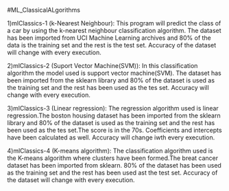 #ML_ClassicalALgorithms

1)mlClassics-1 (k-Nearest Neighbour):
This program will predict the class of a car by using the k-nearest neighbour classification algorithm. The dataset has been imported from UCI Machine Learning archives and 80% of the data is the training set and the rest is the test set. Accuracy of the dataset will change with every execution.

2)mlClassics-2 (Suport Vector Machine(SVM)):
In this classification algorithm the model used is support vector machine(SVM). The dataset has been imported from the sklearn library and 80% of the dataset is used as the training set and the rest has been used as the tes set. Accuracy will change with every execution.

3)mlClassics-3 (Linear regression):
The regression algorithm used is linear regression.The boston housing dataset has been imported from the sklearn library and 80% of the dataset is used as the training set and the rest has been used as the tes set.The score is in the 70s. Coefficients and intercepts have been calculated as well. Accuracy will change iwth every execution.

4)mlClassics-4 (K-means algorithm):
The classification algorithm used is the K-means algorithm where clusters have been formed.The breat cancer dataset has been imported from sklearn. 80% of the dataset has been used as the training set and the rest has been used ast the test set. Accuracy of the dataset will change with every execution.
